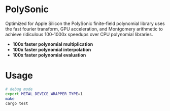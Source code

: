 # PolySonic

Optimized for Apple Silicon the PolySonic finite-field polynomial library uses the fast fourier transform, GPU acceleration, and Montgomery arithmetic to achieve ridiculous 100-1000x speedups over CPU polynomial libraries.

- **100x faster polynomial multiplication**
- **100x faster polynomial interpolation**
- **100x faster polynomial evaluation**

# Usage

```bash
# debug mode
export METAL_DEVICE_WRAPPER_TYPE=1
make
cargo test
```
